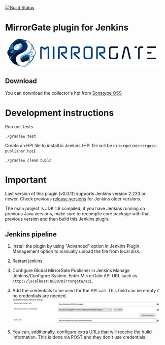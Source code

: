 [![Build Status](https://travis-ci.org/BBVA/mirrorgate-jenkins-builds-collector.svg?branch=develop)](https://travis-ci.org/BBVA/mirrorgate-jenkins-builds-collector)

# MirrorGate plugin for Jenkins

![MirrorGate](./media/images/logo-ae.png)

## Download

You can download the collector's hpi from [Sonatype OSS](https://oss.sonatype.org/content/repositories/releases/com/bbva/arq/devops/ae/mirrorgate/mirrorgate-publisher/)

# Development instructions

Run unit tests

    ./gradlew test

Create an HPI file to install in Jenkins (HPI file will be in `target/mirrorgate-publisher.hpi`).

    ./gradlew clean build 

# Important
Last version of this plugin (v0.0.11) supports Jenkins version 2.233 or newer. Check previous [release versions](https://github.com/BBVA/mirrorgate-jenkins-builds-collector/releases) for Jenkins older versions.

The main project is JDK 1.8 compiled, if you have Jenkins running on previous Java versions, make sure to recompile core package with that previous version and then build this Jenkins plugin.

## Jenkins pipeline 
1. Install the plugin by using "Advanced" option in Jenkins Plugin Management option to manually upload the file
from local disk.
2. Restart jenkins.
3. Configure Global MirrorGate Publisher in Jenkins Manage Jenkins/Configure System. Enter MirrorGate API URL such
 as `http://localhost:8080/mirrorgate/api`. 
4. Add the credentials to be used for the API call. This field can be empty if no credentials are needed.
![Image](media/images/mirrorgate-jenkins-plugin-global-configuration.png)

5. You can, additionally, configure extra URLs that will receive the build information. This is done via POST and they don't use credentials. 